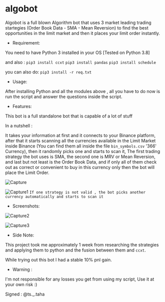 # algobot
Algobot is a full blown Algorithm bot that uses 3 market leading trading startegies (Order Book Data - SMA - Mean Reversion) to find the best opportunities in the limit market and then it places your limit order instantly.

- Requirement:

You need to have Python 3 installed in your OS
[Tested on Python 3.8]

and also :
`pip3 install ccxt`
`pip3 install pandas`
`pip3 install schedule`

you can also do:
`pip3 install -r req.txt`

- Usage:

After installing Python and all the modules above , all you have to do now is run the script and answer the questions inside the script.

- Features:

This bot is a full standalone bot that is capable of a lot of stuff

In a nutshell :

It takes your information at first and it connects to your Binance platform, after that it starts scanning all the currencies available in the Limit Market inside Binance (You can find them all inside the file `bin_symbols.csv` '366' Currency), then it randomly picks one and starts to scan it, The first trading strategy the bot uses is SMA, the second one is MRV or Mean Reversion, and last but not least is the Order Book Data, and if only all of them check out as correct or convenient to buy in this currency only then the bot will place the Limit Order.

![Capture](https://user-images.githubusercontent.com/59410756/197873935-ab872039-134f-4905-9934-fe7d787443eb.PNG)

![Capture1](https://user-images.githubusercontent.com/59410756/197873984-22fab63c-4781-4d63-b8c2-d90d4f0f5e57.PNG)
`If one strategy is not valid , the bot picks another currency automatically and starts to scan it`

- Screenshots:

![Capture2](https://user-images.githubusercontent.com/59410756/197876744-b753c6dc-8692-46b4-8bae-93b38ba5aebe.PNG)

![Capture3](https://user-images.githubusercontent.com/59410756/197876749-be02cd95-77a9-4ea4-a8e8-4178ef62d55f.PNG)

- Side Note:

This project took me approximately 1 week from researching the strategies and applying them to python and the fusion between them and `ccxt`.

While trying out this bot I had a stable 10% pnl gain.

- Warning :

I'm not responsible for any losses you get from using my script, Use it at your own risk :)

Signed : @ts._.taha

